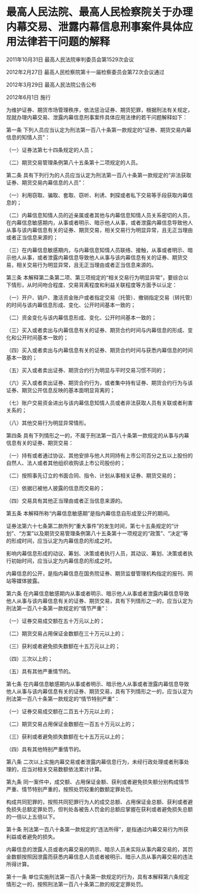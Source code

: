 # 最高人民法院、最高人民检察院关于办理内幕交易、泄露内幕信息刑事案件具体应用法律若干问题的解释

2011年10月31日 最高人民法院审判委员会第1529次会议

2012年2月27日 最高人民检察院第十一届检察委员会第72次会议通过

2012年3月29日 最高人民法院公告公布

2012年6月1日 施行

<!-- INFO END -->

为维护证券、期货市场管理秩序，依法惩治证券、期货犯罪，根据刑法有关规定，现就办理内幕交易、泄露内幕信息刑事案件具体应用法律的若干问题解释如下：

第一条 下列人员应当认定为刑法第一百八十条第一款规定的“证券、期货交易内幕信息的知情人员”：

（一）证券法第七十四条规定的人员；

（二）期货交易管理条例第八十五条第十二项规定的人员。

第二条 具有下列行为的人员应当认定为刑法第一百八十条第一款规定的“非法获取证券、期货交易内幕信息的人员”：

（一）利用窃取、骗取、套取、窃听、利诱、刺探或者私下交易等手段获取内幕信息的；

（二）内幕信息知情人员的近亲属或者其他与内幕信息知情人员关系密切的人员，在内幕信息敏感期内，从事或者明示、暗示他人从事，或者泄露内幕信息导致他人从事与该内幕信息有关的证券、期货交易，相关交易行为明显异常，且无正当理由或者正当信息来源的；

（三）在内幕信息敏感期内，与内幕信息知情人员联络、接触，从事或者明示、暗示他人从事，或者泄露内幕信息导致他人从事与该内幕信息有关的证券、期货交易，相关交易行为明显异常，且无正当理由或者正当信息来源的。

第三条 本解释第二条第二项、第三项规定的“相关交易行为明显异常”，要综合以下情形，从时间吻合程度、交易背离程度和利益关联程度等方面予以认定：

（一）开户、销户、激活资金账户或者指定交易（托管）、撤销指定交易（转托管）的时间与该内幕信息形成、变化、公开时间基本一致的；

（二）资金变化与该内幕信息形成、变化、公开时间基本一致的；

（三）买入或者卖出与内幕信息有关的证券、期货合约时间与内幕信息的形成、变化和公开时间基本一致的；

（四）买入或者卖出与内幕信息有关的证券、期货合约时间与获悉内幕信息的时间基本一致的；

（五）买入或者卖出证券、期货合约行为明显与平时交易习惯不同的；

（六）买入或者卖出证券、期货合约行为，或者集中持有证券、期货合约行为与该证券、期货公开信息反映的基本面明显背离的；

（七）账户交易资金进出与该内幕信息知情人员或者非法获取人员有关联或者利害关系的；

（八）其他交易行为明显异常情形。

第四条 具有下列情形之一的，不属于刑法第一百八十条第一款规定的从事与内幕信息有关的证券、期货交易：

（一）持有或者通过协议、其他安排与他人共同持有上市公司百分之五以上股份的自然人、法人或者其他组织收购该上市公司股份的；

（二）按照事先订立的书面合同、指令、计划从事相关证券、期货交易的；

（三）依据已被他人披露的信息而交易的；

（四）交易具有其他正当理由或者正当信息来源的。

第五条 本解释所称“内幕信息敏感期”是指内幕信息自形成至公开的期间。

证券法第六十七条第二款所列“重大事件”的发生时间，第七十五条规定的“计划”、“方案”以及期货交易管理条例第八十五条第十一项规定的“政策”、“决定”等的形成时间，应当认定为内幕信息的形成之时。

影响内幕信息形成的动议、筹划、决策或者执行人员，其动议、筹划、决策或者执行初始时间，应当认定为内幕信息的形成之时。

内幕信息的公开，是指内幕信息在国务院证券、期货监督管理机构指定的报刊、网站等媒体披露。

第六条 在内幕信息敏感期内从事或者明示、暗示他人从事或者泄露内幕信息导致他人从事与该内幕信息有关的证券、期货交易，具有下列情形之一的，应当认定为刑法第一百八十条第一款规定的“情节严重”：

（一）证券交易成交额在五十万元以上的；

（二）期货交易占用保证金数额在三十万元以上的；

（三）获利或者避免损失数额在十五万元以上的；

（四）三次以上的；

（五）具有其他严重情节的。

第七条 在内幕信息敏感期内从事或者明示、暗示他人从事或者泄露内幕信息导致他人从事与该内幕信息有关的证券、期货交易，具有下列情形之一的，应当认定为刑法第一百八十条第一款规定的“情节特别严重”：

（一）证券交易成交额在二百五十万元以上的；

（二）期货交易占用保证金数额在一百五十万元以上的；

（三）获利或者避免损失数额在七十五万元以上的；

（四）具有其他特别严重情节的。

第八条 二次以上实施内幕交易或者泄露内幕信息行为，未经行政处理或者刑事处理的，应当对相关交易数额依法累计计算。

第九条 同一案件中，成交额、占用保证金额、获利或者避免损失额分别构成情节严重、情节特别严重的，按照处罚较重的数额定罪处罚。

构成共同犯罪的，按照共同犯罪行为人的成交总额、占用保证金总额、获利或者避免损失总额定罪处罚，但判处各被告人罚金的总额应掌握在获利或者避免损失总额的一倍以上五倍以下。

第十条 刑法第一百八十条第一款规定的“违法所得”，是指通过内幕交易行为所获利益或者避免的损失。

内幕信息的泄露人员或者内幕交易的明示、暗示人员未实际从事内幕交易的，其罚金数额按照因泄露而获悉内幕信息人员或者被明示、暗示人员从事内幕交易的违法所得计算。

第十一条 单位实施刑法第一百八十条第一款规定的行为，具有本解释第六条规定情形之一的，按照刑法第一百八十条第二款的规定定罪处罚。

